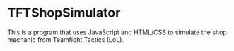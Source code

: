 # TFTShopSimulator
This is a program that uses JavaScript and HTML/CSS to simulate the shop mechanic from Teamfight Tactics (LoL).
